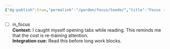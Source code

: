```yaml
---
{"dg-publish":true,"permalink":"/garden/focus/teede/","title":"Focus - Attention loops","noteIcon":"","created":"2025-10-15T20:04:24.456+02:00","updated":"2025-10-15T20:11:24.676+02:00"}
---
```



- [ ] in_focus  
**Context:** I caught myself opening tabs while reading. This reminds me that the cost is re-training attention.  
**Integration cue:** Read this before long work blocks.
